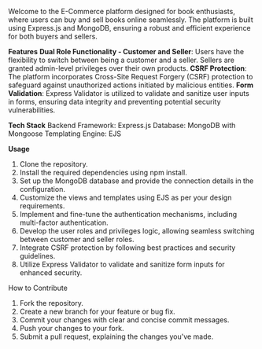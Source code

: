Welcome to the E-Commerce platform designed for book enthusiasts, where users can buy and sell books online seamlessly. The platform is built using Express.js and MongoDB, ensuring a robust and efficient experience for both buyers and sellers.

**Features**
**Dual Role Functionality - Customer and Seller**: Users have the flexibility to switch between being a customer and a seller. Sellers are granted admin-level privileges over their own products.
**CSRF Protection**: The platform incorporates Cross-Site Request Forgery (CSRF) protection to safeguard against unauthorized actions initiated by malicious entities.
**Form Validation**: Express Validator is utilized to validate and sanitize user inputs in forms, ensuring data integrity and preventing potential security vulnerabilities.

**Tech Stack**
Backend Framework: Express.js
Database: MongoDB with Mongoose
Templating Engine: EJS

**Usage**
1. Clone the repository.
2. Install the required dependencies using npm install.
3. Set up the MongoDB database and provide the connection details in the configuration.
4. Customize the views and templates using EJS as per your design requirements.
5. Implement and fine-tune the authentication mechanisms, including multi-factor authentication.
6. Develop the user roles and privileges logic, allowing seamless switching between customer and seller roles.
7. Integrate CSRF protection by following best practices and security guidelines.
8. Utilize Express Validator to validate and sanitize form inputs for enhanced security.

How to Contribute
1. Fork the repository.
2. Create a new branch for your feature or bug fix.
3. Commit your changes with clear and concise commit messages.
4. Push your changes to your fork.
5. Submit a pull request, explaining the changes you've made.


